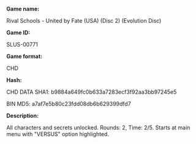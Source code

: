 **Game name:**

Rival Schools - United by Fate (USA) (Disc 2) (Evolution Disc)

**Game ID:**

SLUS-00771

**Game format:**

CHD

**Hash:**

CHD DATA SHA1: b9884a649fc0b633a7283ecf3f92aa3bb97245e5

BIN MD5: a7af7e5b80c23fdd08db6b629399dfd7

**Description:**

All characters and secrets unlocked. Rounds: 2, Time: 2/5. Starts at main menu with "VERSUS" option highlighted.